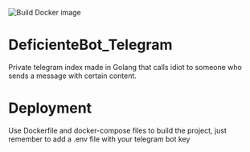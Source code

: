 ![Build Docker image](https://github.com/adrianvillanueva997/DeficienteBot_Telegram/workflows/Build%20Docker%20image/badge.svg)
# DeficienteBot_Telegram
Private telegram index made in Golang that calls idiot to someone who sends a message with certain content.
# Deployment
Use Dockerfile and docker-compose files to build the project, just remember to add a .env file with your telegram bot key
